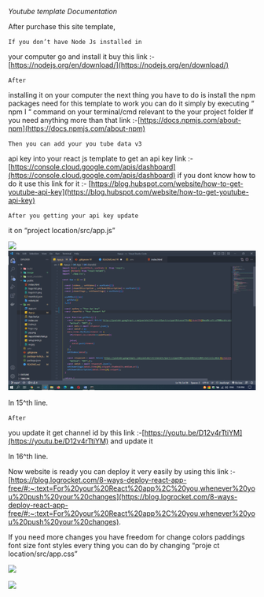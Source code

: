 *Youtube template Documentation*

After purchase this site template,

    If you don’t have Node Js installed in
your computer go and install it buy this link :-[https://nodejs.org/en/download/](https://nodejs.org/en/download/)

    After
installing it on your computer the next thing you have to do is install the npm
packages need for this template to work you can do it simply by executing “ npm
I “ command on your terminal/cmd relevant to the your project folder If you
need anything more than that link :-[https://docs.npmjs.com/about-npm](https://docs.npmjs.com/about-npm)

    Then you can add your you tube data v3
api key into your react js template to get an api key link :-[https://console.cloud.google.com/apis/dashboard](https://console.cloud.google.com/apis/dashboard)
if you dont know how to do it use this link for it :- [https://blog.hubspot.com/website/how-to-get-youtube-api-key](https://blog.hubspot.com/website/how-to-get-youtube-api-key)

    After you getting your api key update
it on “project location/src/app.js”

![](file:///C:/Users/Lochana/AppData/Local/Temp/msohtmlclip1/01/clip_image002.png)![1658671770238](image/README/1658671770238.png)

In 15^th line.

    After
you update it get channel id by this link :-[https://youtu.be/D12v4rTtiYM](https://youtu.be/D12v4rTtiYM)
and update it

In 16^th line.

Now website is
ready you can deploy it very easily by using this link :- [https://blog.logrocket.com/8-ways-deploy-react-app-free/#:~:text=For%20your%20React%20app%2C%20you,whenever%20you%20push%20your%20changes](https://blog.logrocket.com/8-ways-deploy-react-app-free/#:~:text=For%20your%20React%20app%2C%20you,whenever%20you%20push%20your%20changes).

If you need
more changes you have freedom for change colors paddings font size font styles
every thing you can do by changing “proje ct location/src/app.css”

![](file:///C:/Users/Lochana/AppData/Local/Temp/msohtmlclip1/01/clip_image005.png)

![](file:///C:/Users/Lochana/AppData/Local/Temp/msohtmlclip1/01/clip_image007.png)
